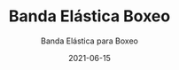 ---
date: '2021-06-15'
title: Banda Elástica Boxeo
subtitle: Banda Elástica para Boxeo
image: https://lh3.googleusercontent.com/pw/ACtC-3c5C20mFoYnaypoICg2040XCxXEy-CL2CsYAn_LIRtV9L26t8nsak63AQV44p9tmPDRUmE7hiqgajDMOoWh5Jaoh4xMTOHY9t6Z5msbaCyNMsA-W6KR5yzOxFcx-aQA9Xv_EposbIvT4O5UFYUdMPgtbQ=w676-h621-no?authuser=0
price: $ 5.000
weight: 5
description: Banda elástica con sujetadores para musculación de brazos y tren superior
link: 
exclude: false
---